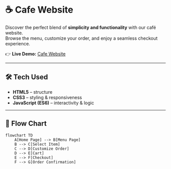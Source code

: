 # ☕ Cafe Website

Discover the perfect blend of **simplicity and functionality** with our café website.  
Browse the menu, customize your order, and enjoy a seamless checkout experience.  

👉 **Live Demo:** [Cafe Website]([https://7ljcl7.csb.app/](https://thecosmicwizard.github.io/Cafe-Website/))

---

## 🛠️ Tech Used
- **HTML5** – structure  
- **CSS3** – styling & responsiveness  
- **JavaScript (ES6)** – interactivity & logic  

---

## 🔄 Flow Chart
```mermaid
flowchart TD
    A[Home Page] --> B[Menu Page]
    B --> C[Select Item]
    C --> D[Customize Order]
    D --> E[Cart]
    E --> F[Checkout]
    F --> G[Order Confirmation]
```


